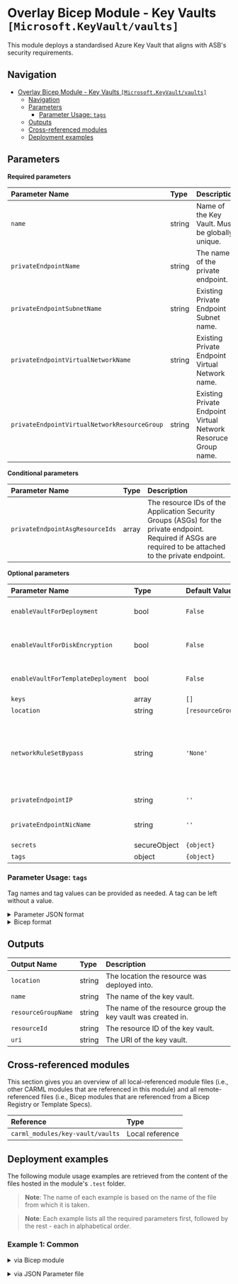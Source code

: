 # Overlay Bicep Module - Key Vaults `[Microsoft.KeyVault/vaults]`

This module deploys a standardised Azure Key Vault that aligns with ASB's security requirements.

## Navigation

- [Overlay Bicep Module - Key Vaults `[Microsoft.KeyVault/vaults]`](#overlay-bicep-module---key-vaults-microsoftkeyvaultvaults)
  - [Navigation](#navigation)
  - [Parameters](#parameters)
    - [Parameter Usage: `tags`](#parameter-usage-tags)
  - [Outputs](#outputs)
  - [Cross-referenced modules](#cross-referenced-modules)
  - [Deployment examples](#deployment-examples)

## Parameters

**Required parameters**

| Parameter Name | Type | Description |
| :-- | :-- | :-- |
| `name` | string | Name of the Key Vault. Must be globally unique. |
| `privateEndpointName` | string | The name of the private endpoint. |
| `privateEndpointSubnetName` | string | Existing Private Endpoint Subnet name. |
| `privateEndpointVirtualNetworkName` | string | Existing Private Endpoint Virtual Network name. |
| `privateEndpointVirtualNetworkResourceGroup` | string | Existing Private Endpoint Virtual Network Resoruce Group name. |

**Conditional parameters**

| Parameter Name | Type | Description |
| :-- | :-- | :-- |
| `privateEndpointAsgResourceIds` | array | The resource IDs of the Application Security Groups (ASGs) for the private endpoint. Required if ASGs are required to be attached to the private endpoint. |

**Optional parameters**

| Parameter Name | Type | Default Value | Allowed Values | Description |
| :-- | :-- | :-- | :-- | :-- |
| `enableVaultForDeployment` | bool | `False` |  | Specifies if the vault is enabled for deployment by script or compute. Default is set to false. |
| `enableVaultForDiskEncryption` | bool | `False` |  | Specifies if the azure platform has access to the vault for enabling disk encryption scenarios. Default is set to false. |
| `enableVaultForTemplateDeployment` | bool | `False` |  | Specifies if the vault is enabled for a template deployment. Default is set to false. |
| `keys` | array | `[]` |  | All keys to create. |
| `location` | string | `[resourceGroup().location]` |  | Location for all resources. |
| `networkRuleSetBypass` | string | `'None'` | `[AzureServices, None]` | Indicates what traffic can bypass network rules. This can be 'AzureServices' or 'None'. It must be set to 'AzureServices' if 'enableVaultForDeployment' or 'enableVaultForTemplateDeployment' are set to true. Default value is set to 'None'.. |
| `privateEndpointIP` | string | `''` |  | The static privavte IP address for the private endpoint. |
| `privateEndpointNicName` | string | `''` |  | The custom name of the network interface attached to the private endpoint. |
| `secrets` | secureObject | `{object}` |  | All secrets to create. |
| `tags` | object | `{object}` |  | Tags of the resource. |


### Parameter Usage: `tags`

Tag names and tag values can be provided as needed. A tag can be left without a value.

<details>

<summary>Parameter JSON format</summary>

```json
"tags": {
    "value": {
        "Environment": "Non-Prod",
        "Contact": "test.user@testcompany.com",
        "PurchaseOrder": "1234",
        "CostCenter": "7890",
        "ServiceName": "DeploymentValidation",
        "Role": "DeploymentValidation"
    }
}
```

</details>

<details>

<summary>Bicep format</summary>

```bicep
tags: {
    Environment: 'Non-Prod'
    Contact: 'test.user@testcompany.com'
    PurchaseOrder: '1234'
    CostCenter: '7890'
    ServiceName: 'DeploymentValidation'
    Role: 'DeploymentValidation'
}
```

</details>
<p>

## Outputs

| Output Name | Type | Description |
| :-- | :-- | :-- |
| `location` | string | The location the resource was deployed into. |
| `name` | string | The name of the key vault. |
| `resourceGroupName` | string | The name of the resource group the key vault was created in. |
| `resourceId` | string | The resource ID of the key vault. |
| `uri` | string | The URI of the key vault. |

## Cross-referenced modules

This section gives you an overview of all local-referenced module files (i.e., other CARML modules that are referenced in this module) and all remote-referenced files (i.e., Bicep modules that are referenced from a Bicep Registry or Template Specs).

| Reference | Type |
| :-- | :-- |
| `carml_modules/key-vault/vaults` | Local reference |

## Deployment examples

The following module usage examples are retrieved from the content of the files hosted in the module's `.test` folder.
   >**Note**: The name of each example is based on the name of the file from which it is taken.

   >**Note**: Each example lists all the required parameters first, followed by the rest - each in alphabetical order.

<h3>Example 1: Common</h3>

<details>

<summary>via Bicep module</summary>

```bicep
module vaults './key-vault/vaults/main.bicep' = {
  name: '${uniqueString(deployment().name, location)}-test-kvvcom'
  params: {
    name: '<name>'
    privateEndpointName: '<privateEndpointName>'
    privateEndpointSubnetName: '<privateEndpointSubnetName>'
    privateEndpointVirtualNetworkName: '<privateEndpointVirtualNetworkName>'
    privateEndpointVirtualNetworkResourceGroup: '<privateEndpointVirtualNetworkResourceGroup>'
    enableVaultForDeployment: true
    enableVaultForDiskEncryption: false
    enableVaultForTemplateDeployment: true
    keys: [
      {
        attributesExp: 1725109032
        attributesNbf: 10000
        name: 'keyName'
        rotationPolicy: {
          attributes: {
            expiryTime: 'P2Y'
          }
          lifetimeActions: [
            {
              action: {
                type: 'Rotate'
              }
              trigger: {
                timeBeforeExpiry: 'P2M'
              }
            }
            {
              action: {
                type: 'Notify'
              }
              trigger: {
                timeBeforeExpiry: 'P30D'
              }
            }
          ]
        }
      }
    ]
    networkRuleSetBypass: 'AzureServices'
    privateEndpointAsgResourceIds: [
      '<asgResourceId>'
    ]
    privateEndpointNicName: '<privateEndpointNicName>'
    secrets: {
      secureList: [
        {
          attributesExp: 1702648632
          attributesNbf: 10000
          contentType: 'string'
          name: 'secretName'
          value: 'secretValue'
        }
      ]
    }
    tags: {
      Environment: 'Non-Prod'
      Role: 'ASBVML Deployment Validation'
    }
  }
}
```

</details>
<p>

<details>

<summary>via JSON Parameter file</summary>

```json
{
  "$schema": "https://schema.management.azure.com/schemas/2019-04-01/deploymentParameters.json#",
  "contentVersion": "1.0.0.0",
  "parameters": {
    "name": {
      "value": "<name>"
    },
    "privateEndpointName": {
      "value": "<privateEndpointName>"
    },
    "privateEndpointSubnetName": {
      "value": "<privateEndpointSubnetName>"
    },
    "privateEndpointVirtualNetworkName": {
      "value": "<privateEndpointVirtualNetworkName>"
    },
    "privateEndpointVirtualNetworkResourceGroup": {
      "value": "<privateEndpointVirtualNetworkResourceGroup>"
    },
    "enableVaultForDeployment": {
      "value": true
    },
    "enableVaultForDiskEncryption": {
      "value": false
    },
    "enableVaultForTemplateDeployment": {
      "value": true
    },
    "keys": {
      "value": [
        {
          "attributesExp": 1725109032,
          "attributesNbf": 10000,
          "name": "keyName",
          "rotationPolicy": {
            "attributes": {
              "expiryTime": "P2Y"
            },
            "lifetimeActions": [
              {
                "action": {
                  "type": "Rotate"
                },
                "trigger": {
                  "timeBeforeExpiry": "P2M"
                }
              },
              {
                "action": {
                  "type": "Notify"
                },
                "trigger": {
                  "timeBeforeExpiry": "P30D"
                }
              }
            ]
          }
        }
      ]
    },
    "networkRuleSetBypass": {
      "value": "AzureServices"
    },
    "privateEndpointAsgResourceIds": {
      "value": [
        "<asgResourceId>"
      ]
    },
    "privateEndpointNicName": {
      "value": "<privateEndpointNicName>"
    },
    "secrets": {
      "value": {
        "secureList": [
          {
            "attributesExp": 1702648632,
            "attributesNbf": 10000,
            "contentType": "string",
            "name": "secretName",
            "value": "secretValue"
          }
        ]
      }
    },
    "tags": {
      "value": {
        "Environment": "Non-Prod",
        "Role": "ASBVML Deployment Validation"
      }
    }
  }
}
```

</details>
<p>
